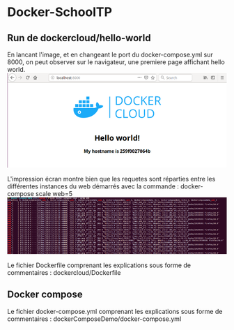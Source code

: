 # Docker-SchoolTP

## Run de dockercloud/hello-world

En lancant l'image, et en changeant le port du docker-compose.yml sur 8000, 
on peut observer sur le navigateur, une premiere page affichant hello world.
![web page](images/webpage.png)

L'impression écran montre bien que les requetes sont réparties entre les différentes instances du web démarrés avec la commande : docker-compose scale web=5
![logs](images/logs.png)

Le fichier Dockerfile comprenant les explications sous forme de commentaires : dockercloud/Dockerfile

## Docker compose
Le fichier docker-compose.yml comprenant les explications sous forme de commentaires : dockerComposeDemo/docker-compose.yml
